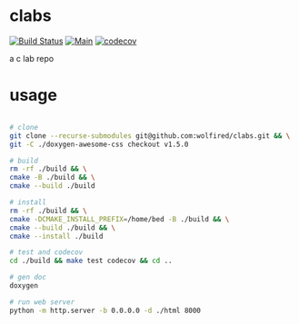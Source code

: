 # clabs

[![Build Status](https://app.travis-ci.com/wolfired/clabs.svg?branch=master)](https://app.travis-ci.com/wolfired/clabs)
[![Main](https://github.com/wolfired/clabs/actions/workflows/main.yml/badge.svg)](https://github.com/wolfired/clabs/actions/workflows/main.yml)
[![codecov](https://codecov.io/gh/wolfired/clabs/branch/master/graph/badge.svg?token=S4GES4NLKW)](https://codecov.io/gh/wolfired/clabs)

a c lab repo

# usage

```bash

# clone
git clone --recurse-submodules git@github.com:wolfired/clabs.git && \
git -C ./doxygen-awesome-css checkout v1.5.0

# build
rm -rf ./build && \
cmake -B ./build && \
cmake --build ./build

# install
rm -rf ./build && \
cmake -DCMAKE_INSTALL_PREFIX=/home/bed -B ./build && \
cmake --build ./build && \
cmake --install ./build

# test and codecov
cd ./build && make test codecov && cd ..

# gen doc
doxygen

# run web server
python -m http.server -b 0.0.0.0 -d ./html 8000

```
